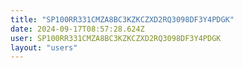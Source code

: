 ```yaml
---
title: "SP100RR331CMZA8BC3KZKCZXD2RQ3098DF3Y4PDGK"
date: 2024-09-17T08:57:28.624Z
user: SP100RR331CMZA8BC3KZKCZXD2RQ3098DF3Y4PDGK
layout: "users"
---
```

    